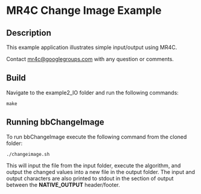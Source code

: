# MR4C Change Image Example


## Description

This example application illustrates simple input/output using MR4C. 

Contact mr4c@googlegroups.com with any question or comments.

## Build
Navigate to the example2_IO folder and run the following commands:

    make

## Running bbChangeImage

To run bbChangeImage execute the following command from the cloned folder: 

    ./changeimage.sh

This will input the file from the input folder, execute the algorithm, 
and output the changed values into a new file in the output folder.
The input and output characters are also printed to stdout in the section of output
between the **NATIVE_OUTPUT** header/footer.

